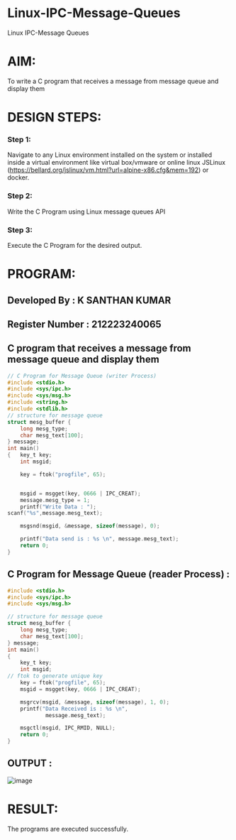 # Linux-IPC-Message-Queues
Linux IPC-Message Queues

# AIM:
To write a C program that receives a message from message queue and display them

# DESIGN STEPS:

### Step 1:

Navigate to any Linux environment installed on the system or installed inside a virtual environment like virtual box/vmware or online linux JSLinux (https://bellard.org/jslinux/vm.html?url=alpine-x86.cfg&mem=192) or docker.

### Step 2:

Write the C Program using Linux message queues API 

### Step 3:

Execute the C Program for the desired output. 

# PROGRAM:
## Developed By : K SANTHAN KUMAR
## Register Number : 212223240065
## C program that receives a message from message queue and display them
```c
// C Program for Message Queue (writer Process) 
#include <stdio.h> 
#include <sys/ipc.h> 
#include <sys/msg.h> 
#include <string.h>
#include <stdlib.h>
// structure for message queue 
struct mesg_buffer { 
	long mesg_type; 
	char mesg_text[100]; 
} message; 
int main() 
{ 	key_t key; 
	int msgid; 

	key = ftok("progfile", 65); 


	msgid = msgget(key, 0666 | IPC_CREAT); 
	message.mesg_type = 1; 
	printf("Write Data : "); 
scanf("%s",message.mesg_text);

	msgsnd(msgid, &message, sizeof(message), 0); 

	printf("Data send is : %s \n", message.mesg_text); 
	return 0; 
}

```

## C Program for Message Queue (reader Process) :
```c
#include <stdio.h>
#include <sys/ipc.h>
#include <sys/msg.h>

// structure for message queue
struct mesg_buffer {
	long mesg_type;
	char mesg_text[100];
} message;
int main()
{
	key_t key;
	int msgid;
// ftok to generate unique key
	key = ftok("progfile", 65);
	msgid = msgget(key, 0666 | IPC_CREAT);

	msgrcv(msgid, &message, sizeof(message), 1, 0);
	printf("Data Received is : %s \n",
			message.mesg_text);

	msgctl(msgid, IPC_RMID, NULL);
	return 0;
}
```

## OUTPUT :
![image](https://github.com/SANTHAN-2006/Linux-IPC-Message-Queues/assets/80164014/b0bac3d9-8a58-4182-8bc5-f4e97b8766ff)


# RESULT:
The programs are executed successfully.

